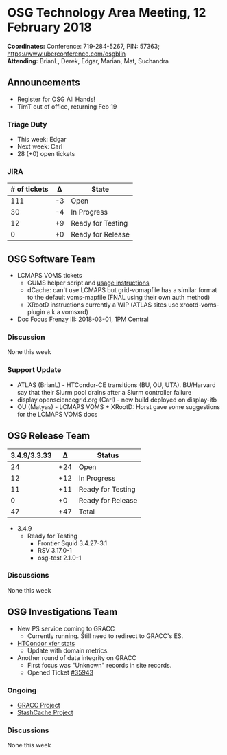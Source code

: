 # OSG Technology Area Meeting, 12 February 2018

**Coordinates:** Conference: 719-284-5267, PIN: 57363; <https://www.uberconference.com/osgblin>   
**Attending:** BrianL, Derek, Edgar, Marian, Mat, Suchandra


## Announcements

-   Register for OSG All Hands!
-   TimT out of office, returning Feb 19


### Triage Duty

-   This week: Edgar
-   Next week: Carl
-   28 (+0) open tickets


### JIRA

| # of tickets | &Delta; | State             |
|------------ |------- |----------------- |
| 111          | -3      | Open              |
| 30           | -4      | In Progress       |
| 12           | +9      | Ready for Testing |
| 0            | +0      | Ready for Release |


## OSG Software Team

-   LCMAPS VOMS tickets  
    -   GUMS helper script and [usage instructions](http://opensciencegrid.github.io/docs/security/lcmaps-voms-authentication/#migrating-from-gums)
    -   dCache: can't use LCMAPS but grid-vomapfile has a similar format to the default voms-mapfile (FNAL using their own auth method)
    -   XRootD instructions currently a WIP (ATLAS sites use xrootd-voms-plugin a.k.a vomsxrd)
-   Doc Focus Frenzy III: 2018-03-01, 1PM Central


### Discussion

None this week  


### Support Update

-   ATLAS (BrianL) - HTCondor-CE transitions (BU, OU, UTA). BU/Harvard say that their Slurm pool drains after a Slurm controller failure
-   display.opensciencegrid.org (Carl) - new build deployed on display-itb
-   OU (Matyas) - LCMAPS VOMS + XRootD: Horst gave some suggestions for the LCMAPS VOMS docs


## OSG Release Team

| 3.4.9/3.3.33 | &Delta; | Status            |
|------------ |------- |----------------- |
| 24           | +24     | Open              |
| 12           | +12     | In Progress       |
| 11           | +11     | Ready for Testing |
| 0            | +0      | Ready for Release |
| 47           | +47     | Total             |

-   3.4.9  
    -   Ready for Testing  
        -   Frontier Squid 3.4.27-3.1
        -   RSV 3.17.0-1
        -   osg-test 2.1.0-1


### Discussions

None this week  


## OSG Investigations Team

-   New PS service coming to GRACC  
    -   Currently running.  Still need to redirect to GRACC's ES.
-   [HTCondor xfer stats](https://gracc.opensciencegrid.org/kibana/app/kibana#/dashboard/AWC4YIw_ZzwVQT7jgpwE)  
    -   Update with domain metrics.
-   Another round of data integrity on GRACC  
    -   First focus was "Unknown" records in site records.
    -   Opened Ticket [#35943](https://ticket.grid.iu.edu/35943)


### Ongoing

-   [GRACC Project](https://jira.opensciencegrid.org/projects/GRACC/)
-   [StashCache Project](https://opensciencegrid.github.io/StashCache/)


### Discussions

None this week
